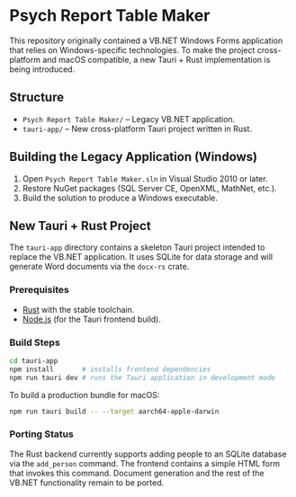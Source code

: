 # Psych Report Table Maker

This repository originally contained a VB.NET Windows Forms application that relies on Windows-specific technologies. To make the project cross-platform and macOS compatible, a new Tauri + Rust implementation is being introduced.

## Structure

- `Psych Report Table Maker/` – Legacy VB.NET application.
- `tauri-app/` – New cross-platform Tauri project written in Rust.

## Building the Legacy Application (Windows)

1. Open `Psych Report Table Maker.sln` in Visual Studio 2010 or later.
2. Restore NuGet packages (SQL Server CE, OpenXML, MathNet, etc.).
3. Build the solution to produce a Windows executable.

## New Tauri + Rust Project

The `tauri-app` directory contains a skeleton Tauri project intended to replace the VB.NET application. It uses SQLite for data storage and will generate Word documents via the `docx-rs` crate.

### Prerequisites

- [Rust](https://rustup.rs/) with the stable toolchain.
- [Node.js](https://nodejs.org/) (for the Tauri frontend build).

### Build Steps

```bash
cd tauri-app
npm install       # installs frontend dependencies
npm run tauri dev # runs the Tauri application in development mode
```

To build a production bundle for macOS:

```bash
npm run tauri build -- --target aarch64-apple-darwin
```

### Porting Status

The Rust backend currently supports adding people to an SQLite database via the
`add_person` command. The frontend contains a simple HTML form that invokes this
command. Document generation and the rest of the VB.NET functionality remain to
be ported.
